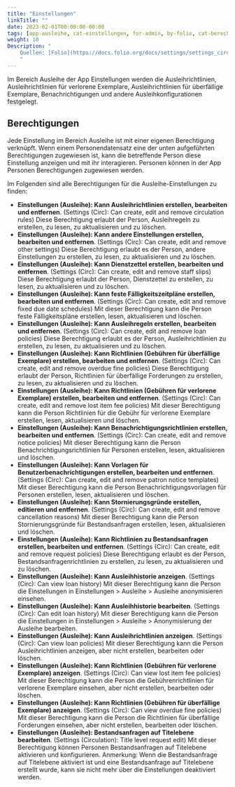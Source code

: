 ```yaml
---
title: "Einstellungen"
linkTitle: ""
date: 2023-02-01T00:00:00-00:00
tags: [app-ausleihe, cat-einstellungen, for-admin, by-folio, cat-berechtigungen]
weight: 10
Description: "
    Quellen: [Folio](https://docs.folio.org/docs/settings/settings_circulation/settings_circulation/) & [GBV](https://info.gbv.de/pages/viewpage.action?pageId=844267611)
    "
---
```


Im Bereich Ausleihe der App Einstellungen werden die Ausleihrichtlinien, Ausleihrichtlinien für verlorene Exemplare, Ausleihrichtlinien für überfällige Exemplare, Benachrichtigungen und andere Ausleihkonfigurationen festgelegt.

## Berechtigungen

Jede Einstellung im Bereich Ausleihe ist mit einer eigenen Berechtigung verknüpft. Wenn einem Personendatensatz eine der unten aufgeführten Berechtigungen zugewiesen ist, kann die betreffende Person diese Einstellung anzeigen und mit ihr interagieren. Personen können in der App Personen Berechtigungen zugewiesen werden.

Im Folgenden sind alle Berechtigungen für die Ausleihe-Einstellungen zu finden:

-   **Einstellungen (Ausleihe): Kann Ausleihrichtlinien erstellen, bearbeiten und entfernen**. (Settings (Circ): Can create, edit and remove circulation rules)
    Diese Berechtigung erlaubt der Person, Ausleihregeln zu erstellen, zu lesen, zu aktualisieren und zu löschen.
-   **Einstellungen (Ausleihe): Kann andere Einstellungen erstellen, bearbeiten und entfernen**. (Settings (Circ): Can create, edit and remove other settings)
    Diese Berechtigung erlaubt es der Person, andere Einstellungen zu erstellen, zu lesen, zu aktualisieren und zu löschen.
-   **Einstellungen (Ausleihe): Kann Dienstzettel erstellen, bearbeiten und entfernen**. (Settings (Circ): Can create, edit and remove staff slips)
    Diese Berechtigung erlaubt der Person, Dienstzettel zu erstellen, zu lesen, zu aktualisieren und zu löschen.
-   **Einstellungen (Ausleihe): Kann feste Fälligkeitszeitpläne erstellen, bearbeiten und entfernen**. (Settings (Circ): Can create, edit and remove fixed due date schedules)
    Mit dieser Berechtigung kann die Person feste Fälligkeitspläne erstellen, lesen, aktualisieren und löschen.
-   **Einstellungen (Ausleihe): Kann Ausleihregeln erstellen, bearbeiten und entfernen**. (Settings (Circ): Can create, edit and remove loan policies)
    Diese Berechtigung erlaubt es der Person, Ausleihrichtlinien zu erstellen, zu lesen, zu aktualisieren und zu löschen.
-   **Einstellungen (Ausleihe): Kann Richtlinien (Gebühren für überfällige Exemplare) erstellen, bearbeiten und entfernen**. (Settings (Circ): Can create, edit and remove overdue fine policies)
    Diese Berechtigung erlaubt der Person, Richtlinien für überfällige Forderungen zu erstellen, zu lesen, zu aktualisieren und zu löschen.
-   **Einstellungen (Ausleihe): Kann Richtlinien (Gebühren für verlorene Exemplare) erstellen, bearbeiten und entfernen**. (Settings (Circ): Can create, edit and remove lost item fee policies)
    Mit dieser Berechtigung kann die Person Richtlinien für die Gebühr für verlorene Exemplare erstellen, lesen, aktualisieren und löschen.
-   **Einstellungen (Ausleihe): Kann Benachrichtigungsrichtlinien erstellen, bearbeiten und entfernen**. (Settings (Circ): Can create, edit and remove notice policies)
    Mit dieser Berechtigung kann die Person Benachrichtigungsrichtlinien für Personen erstellen, lesen, aktualisieren und löschen.
-   **Einstellungen (Ausleihe): Kann Vorlagen für Benutzerbenachrichtigungen erstellen, bearbeiten und entfernen**. (Settings (Circ): Can create, edit and remove patron notice templates)
    Mit dieser Berechtigung kann die Person Benachrichtigungsvorlagen für Personen erstellen, lesen, aktualisieren und löschen.
-   **Einstellungen (Ausleihe): Kann Stornierungsgründe erstellen, editieren und entfernen**. (Settings (Circ): Can create, edit and remove cancellation reasons)
    Mit dieser Berechtigung kann die Person Stornierungsgründe für Bestandsanfragen erstellen, lesen, aktualisieren und löschen.
-   **Einstellungen (Ausleihe): Kann Richtlinien zu Bestandsanfragen erstellen, bearbeiten und entfernen**. (Settings (Circ): Can create, edit and remove request policies)
    Diese Berechtigung erlaubt es der Person, Bestandsanfragenrichtlinien zu erstellen, zu lesen, zu aktualisieren und zu löschen.
-   **Einstellungen (Ausleihe): Kann Ausleihhistorie anzeigen**. (Settings (Circ): Can view loan history)
    Mit dieser Berechtigung kann die Person die Einstellungen in Einstellungen > Ausleihe > Ausleihe anonymisieren einsehen.
-   **Einstellungen (Ausleihe): Kann Ausleihhistorie bearbeiten**. (Settings (Circ): Can edit loan history)
    Mit dieser Berechtigung kann die Person die Einstellungen in Einstellungen > Ausleihe > Anonymisierung der Ausleihe bearbeiten.
-   **Einstellungen (Ausleihe): Kann Ausleihrichtlinien anzeigen**. (Settings (Circ): Can view loan policies)
    Mit dieser Berechtigung kann die Person Ausleihrichtlinien anzeigen, aber nicht erstellen, bearbeiten oder löschen.
-   **Einstellungen (Ausleihe): Kann Richtlinien (Gebühren für verlorene Exemplare) anzeigen**. (Settings (Circ): Can view lost item fee policies)
    Mit dieser Berechtigung kann die Person die Gebührenrichtlinien für verlorene Exemplare einsehen, aber nicht erstellen, bearbeiten oder löschen.
-   **Einstellungen (Ausleihe): Kann Richtlinien (Gebühren für überfällige Exemplare) anzeigen**. (Settings (Circ): Can view overdue fine policies)
    Mit dieser Berechtigung kann die Person die Richtlinien für überfällige Forderungen einsehen, aber nicht erstellen, bearbeiten oder löschen.
-   **Einstellungen (Ausleihe): Bestandsanfragen auf Titelebene bearbeiten**. (Settings (Circulation): Title level request edit)
    Mit dieser Berechtigung können Personen Bestandsanfragen auf Titelebene aktivieren und konfigurieren. Anmerkung: Wenn die Bestandsanfrage auf Titelebene aktiviert ist und eine Bestandsanfrage auf Titelebene erstellt wurde, kann sie nicht mehr über die Einstellungen deaktiviert werden.
